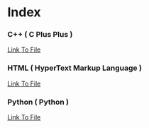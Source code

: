 # Index 
### C++ ( C Plus Plus )
[Link To File](C++/hello.cpp)
### HTML ( HyperText Markup Language )
[Link To File](HTML/index.html)
### Python ( Python )
[Link To File](Python/main.py)
